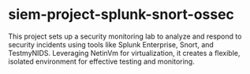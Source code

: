 # siem-project-splunk-snort-ossec
This project sets up a security monitoring lab to analyze and respond to security incidents using tools like Splunk Enterprise, Snort, and TestmyNIDS. Leveraging NetinVm for virtualization, it creates a flexible, isolated environment for effective testing and monitoring.
